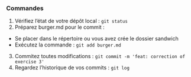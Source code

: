### Commandes

1. Vérifiez l’état de votre dépôt local : `git status`
2. Préparez burger.md pour le commit : 
- Se placer dans le répertoire ou vous avez crée le dossier sandwich
- Exécutez la commande : `git add burger.md`
3. Commitez toutes modifications  : `git commit -m 'feat: correction of exercise 3'`
4. Regardez l’historique de vos commits : `git log`

